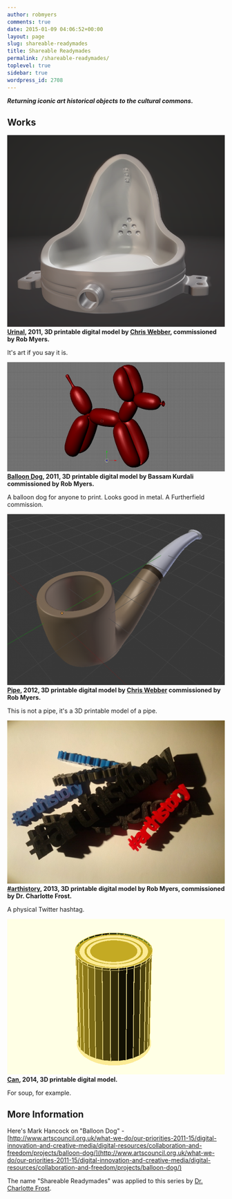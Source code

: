 ```yaml
---
author: robmyers
comments: true
date: 2015-01-09 04:06:52+00:00
layout: page
slug: shareable-readymades
title: Shareable Readymades
permalink: /shareable-readymades/
toplevel: true
sidebar: true
wordpress_id: 2708
---
```


**_Returning iconic art historical objects to the cultural commons._**


## Works


![](/assets/2012/08/urinal.png)
**[Urinal](/urinal/), 2011, 3D printable digital model by [Chris Webber](http://dustycloud.org/), commissioned by Rob Myers.**

It's art if you say it is.



![](/assets/2012/08/balloon_dog2.png)
**[Balloon Dog](/balloon-dog/), 2011, 3D printable digital model by Bassam Kurdali commissioned by Rob Myers.**

A balloon dog for anyone to print. Looks good in metal. A Furtherfield commission.



![](/assets/2013/07/pipe-blend1-580x456.png)
**[Pipe](/pipe/), 2012, 3D printable digital model by [Chris Webber](http://dustycloud.org/) commissioned by Rob Myers.**

This is not a pipe, it's a 3D printable model of a pipe.



![8071420752_1e6d264c75_o](/assets/2013/04/8071420752_1e6d264c75_o-1024x768.jpg)
**[#arthistory](/hasharthistory/), 2013, 3D printable digital model by Rob Myers, commissioned by Dr. Charlotte Frost.**

A physical Twitter hashtag.



![can](/assets/2015/01/can.png)
**[Can](/can/), 2014, 3D printable digital model.**

For soup, for example.



## More Information


Here's Mark Hancock on "Balloon Dog" - [http://www.artscouncil.org.uk/what-we-do/our-priorities-2011-15/digital-innovation-and-creative-media/digital-resources/collaboration-and-freedom/projects/balloon-dog/](http://www.artscouncil.org.uk/what-we-do/our-priorities-2011-15/digital-innovation-and-creative-media/digital-resources/collaboration-and-freedom/projects/balloon-dog/)

The name "Shareable Readymades" was applied to this series by [Dr. Charlotte Frost](http://digitalcritic.org/).
